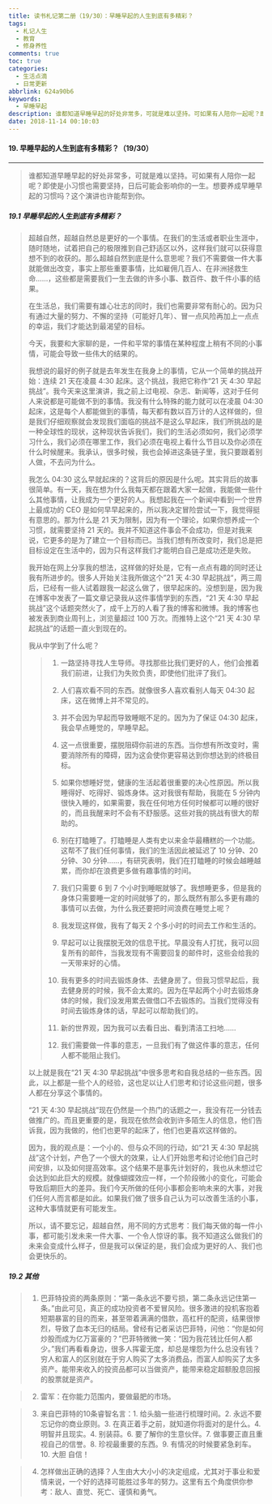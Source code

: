```yaml
---
title: 读书札记第二册（19/30）：早睡早起的人生到底有多精彩？
tags:
  - 札记人生
  - 教育
  - 修身养性
comments: true
toc: true
categories:
  - 生活点滴
  - 日常更新
abbrlink: 624a90b6
keywords:
  - 早睡早起
description: 谁都知道早睡早起的好处非常多，可就是难以坚持。可如果有人陪你一起呢？即使是小习惯也需要坚持，日后可能会影响你的一生。想要养成早睡早起的习惯吗？这个演讲也许能帮到你。
date: 2018-11-14 00:10:03
---
```

<script type="text/javascript" src="/js/src/bai.js"></script>

#### 19. 早睡早起的人生到底有多精彩？（19/30）
---
> 谁都知道早睡早起的好处非常多，可就是难以坚持。可如果有人陪你一起呢？即使是小习惯也需要坚持，日后可能会影响你的一生。想要养成早睡早起的习惯吗？这个演讲也许能帮到你。

##### 19.1 早睡早起的人生到底有多精彩？
> 超越自然，超越自然总是更好的一个事情。在我们的生活或者职业生涯中，随时随地，试着把自己的极限推到自己舒适区以外，这样我们就可以获得意想不到的收获的。那么超越自然到底是什么意思呢？我们不需要做一件大事就能做出改变，事实上那些重要事情，比如雇佣几百人、在非洲拯救生命……，这些都是需要我们一生去做的许多小事、数百件、数千件小事的结果。
>
> 在生活总，我们需要有雄心壮志的同时，我们也需要非常有耐心的。因为只有通过大量的努力、不懈的坚持（可能好几年）、冒一点风险再加上一点点的幸运，我们才能达到最渴望的目标。
>
> 今天，我要和大家聊的是，一件和平常的事情在某种程度上稍有不同的小事情，可能会导致一些伟大的结果的。
>
> 我想说的最好的例子就是去年发生在我身上的事情，它从一个简单的挑战开始：连续 21 天在凌晨  4:30 起床。这个挑战，我把它称作“21 天 4:30 早起挑战”。我今天来这里演讲，我之前上过电视、杂志、新闻等，这对于任何人来说都是可能做不到的事情。我没有什么特殊的能力就可以在凌晨 04:30 起床，这是每个人都能做到的事情，每天都有数以百万计的人这样做的，但是我们仔细观察就会发现我们面临的挑战不是这么早起床，我们所挑战的是一种全球性的现状，这种现状告诉我们，我们的生活必须如何，我们必须学习什么，我们必须在哪里工作，我们必须在电视上看什么节目以及你必须在什么时候醒来。我承认，很多时候，我也会掉进这条链子里，我只要跟着别人做，不去问为什么。
>
> 我怎么 04:30 这么早就起床的？这背后的原因是什么呢。其实背后的故事很简单。有一天，我在想为什么我每天都在跟着大家一起做，我能做一些什么其他事情，让我成为一个更好的人。我想起我在一个新闻中看到一个世界上最成功的 CEO 是如何早早起来的，所以我决定冒险尝试一下，我觉得挺有意思的。那为什么是 21 天为限制，因为有一个理论，如果你想养成一个习惯，就需要坚持 21 天的。我并不知道这件事会不会成功，但是对我来说，它更多的是为了建立一个目标而已。当我们想有所改变时，我们总是把目标设定在生活中的，因为只有这样我们才能明白自己是成功还是失败。
>
> 我开始在网上分享我的想法，这样做的好处是，它有一点点有趣的同时还让我有所进步的。很多人开始关注我所做这个”21 天 4:30 早起挑战“，两三周后，已经有一些人试着跟我一起这么做了，很早起床的。没想到是，因为我在博客中发表了一篇文章记录我从这件事情学到的东西，“21 天 4:30 早起挑战”这个话题突然火了，成千上万的人看了我的博客和微博。我的博客也被发表到商业周刊上，浏览量超过 100 万次。而推特上这个“21 天 4:30 早起挑战”的话题一直火到现在的。
>
> 我从中学到了什么呢？
>
>> 1. 一路坚持寻找人生导师。寻找那些比我们更好的人，他们会推着我们前进，让我们为失败负责，即使他们批评了我们。
>>
>> 2. 人们喜欢看不同的东西。就像很多人喜欢看别人每天 04:30 起床，这在微博上并不常见的。
>>
>> 3. 并不会因为早起而导致睡眠不足的。因为为了保证 04:30 起床，我会早点睡觉的，早睡早起。
>>
>> 4. 这一点很重要，摆脱阻碍你前进的东西。当你想有所改变时，需要消除所有的障碍，因为这会使你更容易达到你想达到的终极目标。
>>
>> 5. 如果你想睡好觉，健康的生活起着很重要的决心性原因。所以我睡得好、吃得好、锻炼身体。这对我很有帮助，我能在 5 分钟内很快入睡的，如果需要，我在任何地方任何时候都可以睡的很好的，而且我醒来时不会有不舒服感。这些对我的挑战有很大的帮助的。
>>
>> 6. 别在打瞌睡了。打瞌睡是人类有史以来金华最糟糕的一个功能。这帮不了我们任何事情，我们的生活因此被延迟了 10 分钟、20 分钟、30 分钟……，有研究表明，我们在打瞌睡的时候会越睡越累，而你却在浪费更多做有趣事情的时间。
>>
>> 7. 我们只需要 6 到 7 个小时到睡眠就够了。我想睡更多，但是我的身体只需要睡一定的时间就够了的，那么既然有那么多更有趣的事情可以去做，为什么我还要把时间浪费在睡觉上呢？
>>
>> 8. 我发现这样做，我有了每天 2 个多小时的时间去工作和生活的。
>>
>> 9. 早起可以让我摆脱无效的信息干扰。早晨没有人打扰，我可以回复所有的邮件，当我发现有不需要回复的邮件时，这些会给我的一天带来好的心情。
>>
>> 10. 我有更多的时间去锻炼身体、去健身房了。但我习惯早起后，我去健身房的时候，我不会太累的。因为在早起两个小时去锻炼身体的时候，我们没发用累去做借口不去锻炼的。当我们觉得没有时间去锻炼身体的话，早起可以帮助我们的。
>>
>> 11. 新的世界观，因为我可以去看日出、看到清洁工扫地……
>>
>> 12. 我们需要做一件事的意志，一旦我们有了做这件事的意志，任何人都不能阻止我们。
>>
> 以上就是我在“21 天 4:30 早起挑战”中很多思考和自我总结的一些东西。因此，以上都是一些个人的经验，这也足以让人们思考和讨论这些问题，很多人都在分享这个事情的。
>
> “21 天 4:30 早起挑战”现在仍然是一个热门的话题之一，我没有花一分钱去做推广的。而且更重要的是，我现在依然会收到许多陌生人的信息，他们告诉我，因为我做的，他们也更早的起床了，他们也更喜欢这样做的。
>
> 因为，我的观点是：一个小的、但与众不同的行动，如“21 天 4:30 早起挑战”这个计划，产色了一个很大的效果，让人们开始思考和讨论他们自己时间安排，以及如何提高效率。这个结果不是事先计划好的，我也从未想过它会达到如此巨大的规模。就像蝴蝶效应一样，一个阶段微小的变化，可能会导致后期巨大的差异。我们今天所做的任何小事都会影响未来的大事，对我们任何人而言都是如此。如果我们做了很多自己认为可以改善生活的小事，这种大事情就更有可能发生。
>
> 所以，请不要忘记，超越自然，用不同的方式思考：我们每天做的每一件小事，都可能引发未来一件大事、一个令人惊讶的事。我不知道这么做我们的未来会变成什么样子，但是我可以保证的是，我们会成为更好的人、我们也会更快乐的。


##### 19.2 其他
> 1. 巴菲特投资的两条原则：“第一条永远不要亏损，第二条永远记住第一条。”由此可见，真正的成功投资者不爱冒风险。很多激进的投机客抱着短期暴富的目的而来，甚至带着满满的借款，高杠杆的配资，结果很惨烈，导致了血本无归的结局。曾经有记者采访巴菲特，问他：“你是如何炒股而成为亿万富豪的？”巴菲特微微一笑：“因为我花钱比任何人都少。”我们再看看身边，很多人挥霍无度，却总是埋怨为什么总没有钱？穷人和富人的区别就在于穷人购买了太多消费品，而富人却购买了太多资产。能带来收入的投资品都可以当做资产，能带来稳定超额股息回报的股票就是资产。

> 2. 雷军：在你能力范围内，要做最肥的市场。

> 3. 来自巴菲特的10条睿智名言：1. 给头脑一些进行梳理时间。2. 永远不要忘记你的商业原则。3. 在真正着手之前，就知道你将面对的是什么。4. 明智并且现实。4. 别装蒜。6. 要了解你的生意伙伴。7. 做事要正直且重视自己的信誉。8. 珍视最重要的东西。9. 有情况的时候要紧急刹车。10. 大胆 自信！

> 4. 怎样做出正确的选择？人生由大大小小的决定组成，尤其对于事业和爱情来说，一个好的选择可能胜过多年的努力。这里有五个角度供你参考：敌人、直觉、死亡、谨慎和勇气。
